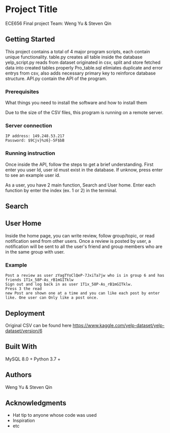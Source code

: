 # Project Title

ECE656 Final project
Team: Weng Yu & Steven Qin

## Getting Started
This project contains a total of 4 major program scripts, each contain unique functionality.
table.py creates all table inside the database
yelp_script.py reads from dataset originated in csv, split and store fetched data into created tables properly 
Pro_table.sql elimiates duplicate and error entrys from csv, also adds necessary primary key to reinforce database structure.
API.py contain the API of the program.

### Prerequisites

What things you need to install the software and how to install them

Due to the size of the CSV files, this program is running on a remote server. 

### Server connection
```
IP address: 149.248.53.217
Password: $9Cjv}%z6}-5F$bB
```
### Running instruction 
Once inside the API, follow the steps to get a brief understanding. 
First enter you user Id, user id must exist in the database. If unknow, press enter to see an example user id.

As a user, you have 2 main function, Search and User home. 
Enter each function by enter the index (ex. 1 or 2) in the terminal.


## Search 

## User Home
Inside the home page, you can write review, follow group/topic, or read notification send from other users.
Once a review is posted by user, a notification will be sent to all the user's friend and group members who are in the same group with user. 

### Example

```
Post a review as user zYagTYoClQeP-7JxiTa7jw who is in group 6 and has friends 1T1x_58P-As_rB1mGITklw
Sign out and log back in as user 1T1x_58P-As_rB1mGITklw.
Press 3 the read 
new Post are shown one at a time and you can like each post by enter like. One user can Only like a post once. 
```

## Deployment

Original CSV can be found here https://www.kaggle.com/yelp-dataset/yelp-dataset/version/6

## Built With

MySQL 8.0 + 
Python 3.7 +

## Authors

Weng Yu & Steven Qin


## Acknowledgments

* Hat tip to anyone whose code was used
* Inspiration
* etc
